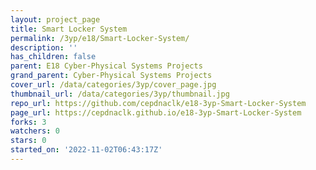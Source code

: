 ```yaml
---
layout: project_page
title: Smart Locker System
permalink: /3yp/e18/Smart-Locker-System/
description: ''
has_children: false
parent: E18 Cyber-Physical Systems Projects
grand_parent: Cyber-Physical Systems Projects
cover_url: /data/categories/3yp/cover_page.jpg
thumbnail_url: /data/categories/3yp/thumbnail.jpg
repo_url: https://github.com/cepdnaclk/e18-3yp-Smart-Locker-System
page_url: https://cepdnaclk.github.io/e18-3yp-Smart-Locker-System
forks: 3
watchers: 0
stars: 0
started_on: '2022-11-02T06:43:17Z'
---
```



